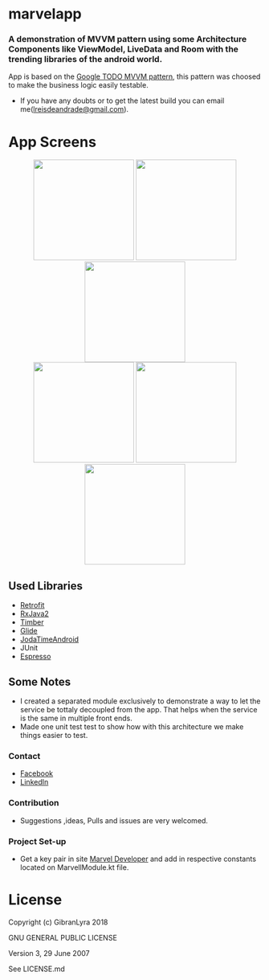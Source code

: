 # marvelapp


### A demonstration of MVVM pattern using some Architecture Components like ViewModel, LiveData and Room with the trending libraries of the android world.

App is based on the [Google TODO MVVM pattern](https://github.com/googlesamples/android-architecture/tree/todo-mvvm-live/), this pattern was choosed to make the business logic easily testable.
- If you have any doubts or to get the latest build you can email me(<lreisdeandrade@gmail.com>).


# App Screens

<p align="center">

<img src="https://user-images.githubusercontent.com/19539537/81988433-d0ce1a80-9611-11ea-882f-f60c7488d3b3.png" width = 200>
<img src="https://user-images.githubusercontent.com/19539537/82005619-31724d00-963c-11ea-9011-82f055289e98.png" width = 200>
<img src="https://user-images.githubusercontent.com/19539537/82004668-e2c3b380-9639-11ea-97c3-cd5741e6472e.png" width = 200>
<br>
<img src="https://user-images.githubusercontent.com/19539537/82001852-8e690580-9632-11ea-91d6-ce7d7855b32a.png" width = 200>
<img src="https://user-images.githubusercontent.com/19539537/81990092-d6792f80-9614-11ea-9b59-d813d904f284.png" width = 200>
<img src="https://user-images.githubusercontent.com/19539537/82006253-c7f33e00-963d-11ea-9f0c-87169dc15f32.png" width = 200>

</p>



## Used Libraries
- [Retrofit](http://square.github.io/retrofit)
- [RxJava2](https://github.com/ReactiveX/RxJava)
- [Timber](https://github.com/JakeWharton/timber)
- [Glide](https://github.com/bumptech/glide)
- [JodaTimeAndroid](https://github.com/dlew/joda-time-android)
- JUnit
- [Espresso](https://developer.android.com/training/testing/espresso/index.html)

 
## Some Notes

- I created a separated module exclusively to demonstrate a way to let the service be tottaly decoupled from the app. That helps when the service is the same in multiple front ends.
- Made one unit test test to show how with this architecture we make things easier to test.

### Contact
- [Facebook](https://www.facebook.com/leandro.reisdeandrade)
- [LinkedIn](https://www.linkedin.com/in/leandro-reis-de-andrade-643080a3/)

### Contribution
- Suggestions ,ideas, Pulls and issues are very welcomed.

### Project Set-up
- Get a key pair in site [Marvel Developer](https://developer.marvel.com/) and add in respective constants located on MarvellModule.kt file.



License
==========

Copyright (c) GibranLyra 2018

GNU GENERAL PUBLIC LICENSE

Version 3, 29 June 2007

See LICENSE.md
